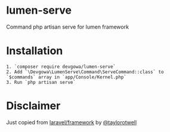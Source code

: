# lumen-serve
Command php artisan serve for lumen framework

# Installation
	1. `composer require devgowa/lumen-serve`
	2. Add `\Devgowa\LumenServe\Command\ServeCommand::class` to `$commands` array in `app/Console/Kernel.php`
	3. Run `php artisan serve`

# Disclaimer
Just copied from [laravel/framework](https://github.com/laravel/framework) by [@taylorotwell](https://github.com/taylorotwell)